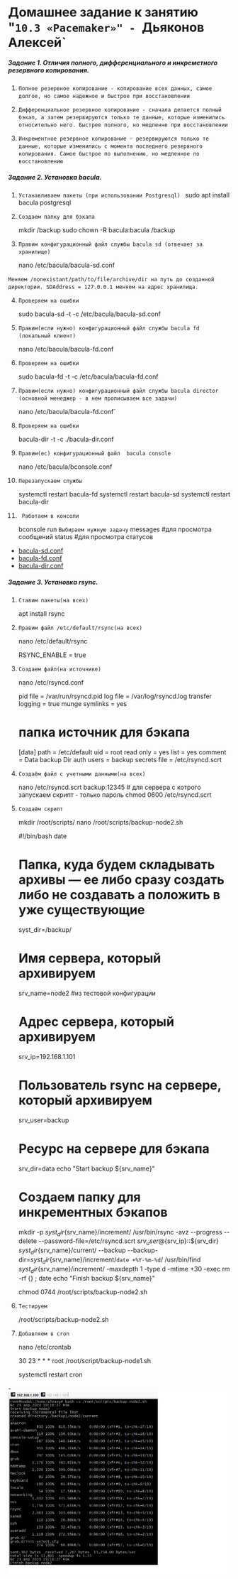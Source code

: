 # Домашнее задание к занятию "`10.3 «Pacemaker»" - `Дьяконов Алексей`



##### Задание 1. Отличия  полного, дифференциального и инкреметного резервного копирования.

1. `Полное резервное копирование - копирование всех данных, самое долгое, но самое надежное и быстрое при восстановлении`

2. `Дифференциальное резервное копирование - сначала делается полный бэкап, а затем резервируются только те данные, которые изменились относительно него. Быстрее полного, но медленне при восстановлении `

3. `Инкрементное резервное копирование - резервируются только те данные, которые изменились с момента последнего резервного копирования. Самое быстрое по выполнению, но медленное по восстановлению`

##### Задание 2. Установка bacula.

1. `Устанавливаем пакеты (при использовании Postgresql) `
    sudo apt install bacula postgresql

2. `Создаем папку для бэкапа`

    mkdir /backup
    sudo chown -R bacula:bacula /backup

3. `Правим конфигурационный файл службы bacula sd (отвечает за хранилище)`

    nano /etc/bacula/bacula-sd.conf

`Меняем /nonexistant/path/to/file/archive/dir на путь до созданной директории. SDAddress = 127.0.0.1 меняем на адрес хранилища.` 

4. `Проверяем на ошибки`

    sudo bacula-sd -t -c /etc/bacula/bacula-sd.conf

5. `Правим(если нужно) конфигурационный файл службы bacula fd (локальный клиент) `

    nano /etc/bacula/bacula-fd.conf

6. `Проверяем на ошибки`

    sudo bacula-fd -t -c /etc/bacula/bacula-fd.conf

7. `Правим(если нужно) конфигурационный файл службы bacula director (основной менеджер - в нем прописываем все задачи) `

    nano /etc/bacula/bacula-fd.conf`


8. `Проверяем на ошибки`

    bacula-dir -t -c ./bacula-dir.conf

9. `Правим(ес) конфигурационный файл  bacula console `

    nano /etc/bacula/bconsole.conf


10. `Перезапускаем службы`

    systemctl restart bacula-fd
    systemctl restart bacula-sd
    systemctl restart bacula-dir

11. ` Работаем в консоли`

    bconsole
    run
    `Выбираем нужную задачу`
    messages #для просмотра сообщений
    status #для просмотра статусов

 -  [bacula-sd.conf](./config/bacula-sd.conf) 
 -  [bacula-fd.conf](./config/bacula-fd.conf)
 -  [bacula-dir.conf](./config/bacula-dir.conf)





##### Задание 3. Установка rsync.

1. `Ставим пакеты(на всех)`

    apt install rsync

2. `Правим файл /etc/default/rsync(на всех)`

    nano /etc/default/rsync

    RSYNC_ENABLE = true

3. `Создаем файл(на источнике)`

    nano /etc/rsyncd.conf
    
    pid file = /var/run/rsyncd.pid
    log file = /var/log/rsyncd.log
    transfer logging = true
    munge symlinks = yes

    # папка источник для бэкапа
    [data]
    path = /etc/default
    uid = root
    read only = yes
    list = yes
    comment = Data backup Dir
    auth users = backup
    secrets file = /etc/rsyncd.scrt

4. `Создаём файл с учетными данными(на всех) `

    nano /etc/rsyncd.scrt
    backup:12345 # для сервера с котрого запускаем скрипт  - только пароль
    chmod 0600 /etc/rsyncd.scrt

5. `Создаём скрипт `

    mkdir /root/scripts/
    nano /root/scripts/backup-node2.sh

    #!/bin/bash
    date
    # Папка, куда будем складывать архивы — ее либо сразу создать либо не создавать а положить в уже существующие
    syst_dir=/backup/
    # Имя сервера, который архивируем
    srv_name=node2 #из тестовой конфигурации
    # Адрес сервера, который архивируем
    srv_ip=192.168.1.101
    # Пользователь rsync на сервере, который архивируем
    srv_user=backup
    # Ресурс на сервере для бэкапа
    srv_dir=data
    echo "Start backup ${srv_name}"
    # Создаем папку для инкрементных бэкапов
    mkdir -p ${syst_dir}${srv_name}/increment/ 
    /usr/bin/rsync -avz --progress --delete  --password-file=/etc/rsyncd.scrt ${srv_user}@${srv_ip}::${srv_dir} ${syst_dir}${srv_name}/current/ --backup --backup-dir=${syst_dir}${srv_name}/increment/`date +%Y-%m-%d`/
    /usr/bin/find ${syst_dir}${srv_name}/increment/ -maxdepth 1 -type d -mtime +30 -exec rm -rf {} \;
    date
    echo "Finish backup ${srv_name}"

    chmod 0744 /root/scripts/backup-node2.sh


6. `Тестируем`

    /root/scripts/backup-node2.sh

7. `Добавляем в cron`

    nano /etc/crontab

    30 23 * * * root /root/script/backup-node1.sh

    systemctl restart cron 

-![Скриншот rsync](./img/3_1.jpg)
